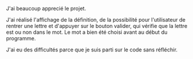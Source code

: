 J'ai beaucoup apprecié le projet.

J'ai réalisé l'affichage de la définition, de la possibilité pour l'utilisateur de rentrer une lettre et d'appuyer sur le bouton valider, qui vérifie que la lettre est ou non dans le mot. Le mot a bien été choisi avant au début du programme.

J'ai eu des difficultés parce que je suis parti sur le code sans réfléchir.
